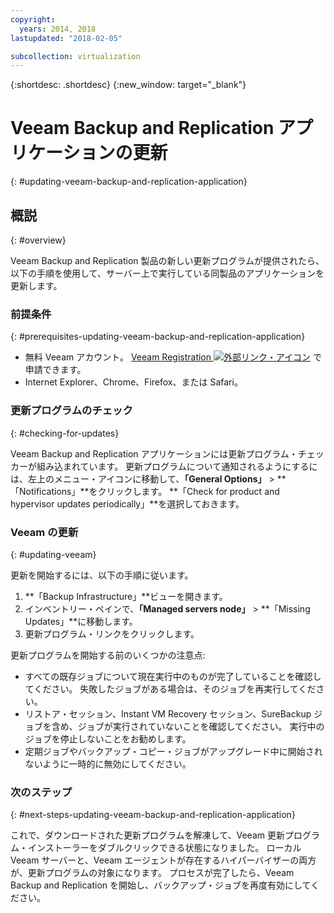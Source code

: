 ```yaml
---
copyright:
  years: 2014, 2018
lastupdated: "2018-02-05"

subcollection: virtualization
---
```


{:shortdesc: .shortdesc}
{:new_window: target="_blank"}

# Veeam Backup and Replication アプリケーションの更新
{: #updating-veeam-backup-and-replication-application}

## 概説
{: #overview}

Veeam Backup and Replication 製品の新しい更新プログラムが提供されたら、以下の手順を使用して、サーバー上で実行している同製品のアプリケーションを更新します。

### 前提条件
{: #prerequisites-updating-veeam-backup-and-replication-application}

* 無料 Veeam アカウント。 [Veeam Registration ![外部リンク・アイコン](../../icons/launch-glyph.svg "外部リンク・アイコン")](https://www.veeam.com/signin.html) で申請できます。
* Internet Explorer、Chrome、Firefox、または Safari。

### 更新プログラムのチェック
{: #checking-for-updates}

Veeam Backup and Replication アプリケーションには更新プログラム・チェッカーが組み込まれています。 更新プログラムについて通知されるようにするには、左上のメニュー・アイコンに移動して、**「General Options」** > **「Notifications」**をクリックします。 **「Check for product and hypervisor updates periodically」**を選択しておきます。

### Veeam の更新
{: #updating-veeam}

更新を開始するには、以下の手順に従います。
1. **「Backup Infrastructure」**ビューを開きます。
2. インベントリー・ペインで、**「Managed servers node」** > **「Missing Updates」**に移動します。
3. 更新プログラム・リンクをクリックします。

更新プログラムを開始する前のいくつかの注意点:

* すべての既存ジョブについて現在実行中のものが完了していることを確認してください。 失敗したジョブがある場合は、そのジョブを再実行してください。
* リストア・セッション、Instant VM Recovery セッション、SureBackup ジョブを含め、ジョブが実行されていないことを確認してください。 実行中のジョブを停止しないことをお勧めします。
* 定期ジョブやバックアップ・コピー・ジョブがアップグレード中に開始されないように一時的に無効にしてください。

### 次のステップ
{: #next-steps-updating-veeam-backup-and-replication-application}

これで、ダウンロードされた更新プログラムを解凍して、Veeam 更新プログラム・インストーラーをダブルクリックできる状態になりました。 ローカル Veeam サーバーと、Veeam エージェントが存在するハイパーバイザーの両方が、更新プログラムの対象になります。 プロセスが完了したら、Veeam Backup and Replication を開始し、バックアップ・ジョブを再度有効にしてください。
